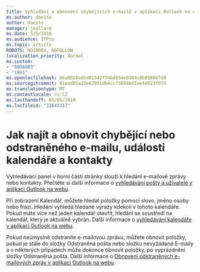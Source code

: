 ```yaml
---
title: Vyhledání a obnovení chybějících e-mailů v aplikaci Outlook na webu
ms.author: daeite
author: daeite
manager: joallard
ms.date: 5/6/2019
ms.audience: ITPro
ms.topic: article
ROBOTS: NOINDEX, NOFOLLOW
localization_priority: Normal
ms.custom:
- "8000003"
- "1991"
ms.openlocfilehash: b6a8028a95d81542774bd654e0104c8b858867d0
ms.sourcegitcommit: 01ead85a22e62931db4cc73604b65ae4d923f974
ms.translationtype: MT
ms.contentlocale: cs-CZ
ms.lasthandoff: 05/06/2019
ms.locfileid: "33643317"
---
```

# <a name="how-to-find-and-recover-missing-or-deleted-email-calendar-events-or-contacts"></a>Jak najít a obnovit chybějící nebo odstraněného e-mailu, události kalendáře a kontakty

Vyhledávací panel v horní části stránky slouží k hledání e-mailové zprávy nebo kontakty. Přečtěte si další informace o [vyhledávání pošty a uživatelé v aplikaci Outlook na webu](https://support.office.com/article/b27e5eb7-3255-4c61-bf16-1c6a16bc2e6b).

Při zobrazení Kalendář, můžete hledat položky pomocí slovo, jméno osoby nebo frázi. Hledání vyhledá hledané výrazy kdekoli v tohoto kalendáře. Pokud máte více než jeden kalendář otevřít, hledání se soustředí na kalendář, který je aktuálně vybrán. Další informace o [vyhledávání kalendáře v aplikaci Outlook na webu](https://support.office.com/article/d587aaec-fb2c-4f6f-aee1-0df1fc591477).

Pokud neúmyslně odstraníte e-mailovou zprávu, můžete obnovit položky, pokud je stále do složky Odstraněná pošta nebo složku nevyžádané E-maily a v některých případech může dokonce obnovit položky, po vyprázdnění složky Odstraněná pošta. Další informace o [Obnovení odstraněných e-mailových zpráv v aplikaci Outlook na webu](https://support.office.com/article/a8ca78ac-4721-4066-95dd-571842e9fb11).